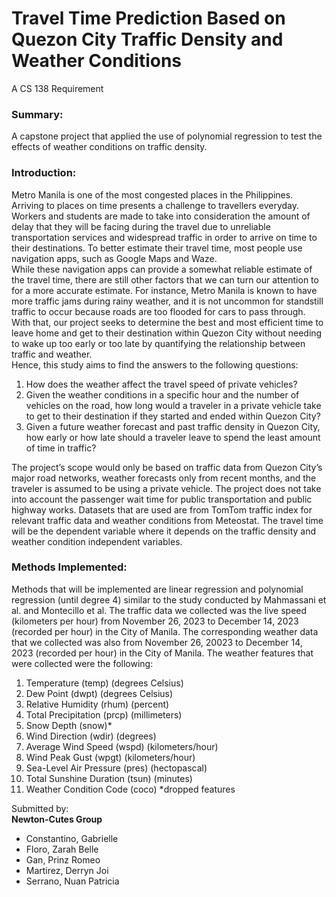# Travel Time Prediction Based on Quezon City Traffic Density and Weather Conditions
A CS 138 Requirement  

### Summary:
A capstone project that applied the use of polynomial regression to test the effects of weather conditions on traffic density.


### Introduction:
Metro Manila is one of the most congested places in the Philippines. Arriving to places on time presents a challenge to travellers everyday. Workers and students are made to take into consideration the amount of delay that they will be facing during the travel due to unreliable transportation services and widespread traffic in order to arrive on time to their destinations. To better estimate their travel time, most people use navigation apps, such as Google Maps and Waze.  
While these navigation apps can provide a somewhat reliable estimate of the travel time, there are still other factors that we can turn our attention to for a more accurate estimate. For instance, Metro Manila is known to have more traffic jams during rainy weather, and it is not uncommon for standstill traffic to occur because roads are too flooded for cars to pass through. With that, our project seeks to determine the best and most efficient time to leave home and get to their destination within Quezon City without needing to wake up too early or too late by quantifying the relationship between traffic and weather.  
Hence, this study aims to find the answers to the following questions:  
1. How does the weather affect the travel speed of private vehicles?  
2. Given the weather conditions in a specific hour and the number of vehicles on the road, how long would a traveler in a private vehicle take to get to their destination if they started and ended within Quezon City?  
3. Given a future weather forecast and past traffic density in Quezon City, how early or how late should a traveler leave to spend the least amount of time in traffic?

The project’s scope would only be based on traffic data from Quezon City’s major road networks, weather forecasts only from recent months, and the traveler is assumed to be using a private vehicle. The project does not take into account the passenger wait time for public transportation and public highway works.
Datasets that are used are from TomTom traffic index for relevant traffic data and weather conditions from Meteostat. The travel time will be the dependent variable where it depends on the traffic density and weather condition independent variables.
  
### Methods Implemented:
Methods that will be implemented are linear regression and polynomial regression (until degree 4)
similar to the study conducted by Mahmassani et al. and Montecillo et al. The traffic data we collected
was the live speed (kilometers per hour) from November 26, 2023 to December 14, 2023 (recorded per
hour) in the City of Manila. The corresponding weather data that we collected was also from November
26, 20023 to December 14, 2023 (recorded per hour) in the City of Manila. The weather features that
were collected were the following:
1. Temperature (temp) (degrees Celsius)
2. Dew Point (dwpt) (degrees Celsius)
3. Relative Humidity (rhum) (percent)
4. Total Precipitation (prcp) (millimeters)
5. Snow Depth (snow)*
6. Wind Direction (wdir) (degrees)
7. Average Wind Speed (wspd) (kilometers/hour)
8. Wind Peak Gust (wpgt) (kilometers/hour)
9. Sea-Level Air Pressure (pres) (hectopascal)
10. Total Sunshine Duration (tsun) (minutes)
11. Weather Condition Code (coco)
*dropped features
    
Submitted by:  
<b> Newton-Cutes Group </b>
- Constantino, Gabrielle  
- Floro, Zarah Belle    
- Gan, Prinz Romeo  
- Martirez, Derryn Joi  
- Serrano, Nuan Patricia
